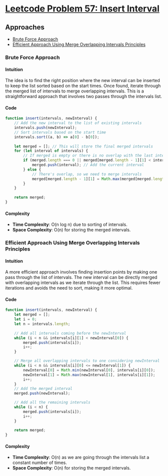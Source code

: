 # [Leetcode Problem 57: Insert Interval](https://leetcode.com/problems/insert-interval/)

## Approaches
- [Brute Force Approach](#brute-force-approach)
- [Efficient Approach Using Merge Overlapping Intervals Principles](#efficient-approach-using-merge-overlapping-intervals-principles)

### Brute Force Approach

#### Intuition
The idea is to find the right position where the new interval can be inserted to keep the list sorted based on the start times. Once found, iterate through the merged list of intervals to merge overlapping intervals. This is a straightforward approach that involves two passes through the intervals list.

#### Code
```javascript
function insert(intervals, newInterval) {
    // Add the new interval to the list of existing intervals
    intervals.push(newInterval);
    // Sort intervals based on the start time
    intervals.sort((a, b) => a[0] - b[0]);
    
    let merged = []; // This will store the final merged intervals
    for (let interval of intervals) {
        // If merged is empty or there is no overlap with the last interval in merged
        if (merged.length === 0 || merged[merged.length - 1][1] < interval[0]) {
            merged.push(interval); // Add the current interval
        } else {
            // There's overlap, so we need to merge intervals
            merged[merged.length - 1][1] = Math.max(merged[merged.length - 1][1], interval[1]);
        }
    }
    
    return merged;
}
```

#### Complexity
- **Time Complexity**: O(n log n) due to sorting of intervals.
- **Space Complexity**: O(n) for storing the merged intervals.

### Efficient Approach Using Merge Overlapping Intervals Principles

#### Intuition
A more efficient approach involves finding insertion points by making one pass through the list of intervals. The new interval can be directly merged with overlapping intervals as we iterate through the list. This requires fewer iterations and avoids the need to sort, making it more optimal.

#### Code
```javascript
function insert(intervals, newInterval) {
    let merged = [];
    let i = 0;
    let n = intervals.length;
    
    // Add all intervals coming before the newInterval
    while (i < n && intervals[i][1] < newInterval[0]) {
        merged.push(intervals[i]);
        i++;
    }

    // Merge all overlapping intervals to one considering newInterval
    while (i < n && intervals[i][0] <= newInterval[1]) {
        newInterval[0] = Math.min(newInterval[0], intervals[i][0]);
        newInterval[1] = Math.max(newInterval[1], intervals[i][1]);
        i++;
    }
    // Add the merged interval
    merged.push(newInterval);

    // Add all the remaining intervals
    while (i < n) {
        merged.push(intervals[i]);
        i++;
    }
    
    return merged;
}
```

#### Complexity
- **Time Complexity**: O(n) as we are going through the intervals list a constant number of times.
- **Space Complexity**: O(n) for storing the merged intervals.

